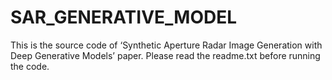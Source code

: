 # SAR_GENERATIVE_MODEL
This is the source code of ‘Synthetic Aperture Radar Image Generation with Deep Generative Models’ paper. 
Please read the readme.txt before running the code.

